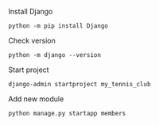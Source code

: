 Install Django
```
python -m pip install Django
```
Check version
```
python -m django --version
```
Start project
```
django-admin startproject my_tennis_club
```
Add new module
```
python manage.py startapp members
```